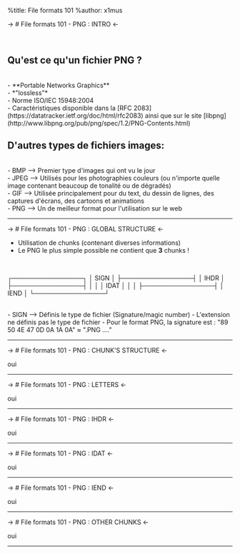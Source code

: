 %title: File formats 101
%author: x1mus

-> # File formats 101 - PNG : INTRO <-

<br>

## Qu'est ce qu'un fichier PNG ?
<br>
- **Portable Networks Graphics**
<br>
- *"lossless"*
<br>
- Norme ISO/IEC 15948:2004
<br>
- Caractéristiques disponible dans la [RFC 2083](https://datatracker.ietf.org/doc/html/rfc2083) ainsi que sur le site [libpng](http://www.libpng.org/pub/png/spec/1.2/PNG-Contents.html)

<br>

## D'autres types de fichiers images:
<br>
- BMP --> Premier type d'images qui ont vu le jour
<br>
- JPEG --> Utilisés pour les photographies couleurs (ou n'importe quelle image contenant beaucoup de tonalité ou de dégradés)
<br>
- GIF --> Utilisée principalement pour du text, du dessin de lignes, des captures d'écrans, des cartoons et animations
<br>
- PNG --> Un de meilleur format pour l'utilisation sur le web

------------------------------------------------------------

-> # File formats 101 - PNG : GLOBAL STRUCTURE <-
<br>

- Utilisation de chunks (contenant diverses informations)
- Le PNG le plus simple possible ne contient que **3** chunks \!
<br>

┌────────────────┐
│      SIGN      │
├────────────────┤
│      IHDR      │
├────────────────┤
│                │
│      IDAT      │
│                │
├────────────────┤
│      IEND      │
└────────────────┘

<br>
- SIGN --> Définis le type de fichier (Signature/magic number)
	- L'extension ne définis pas le type de fichier
	- Pour le format PNG, la signature est : "89 50 4E 47 0D 0A 1A 0A" ≈ ".PNG ...."

------------------------------------------------------------

-> # File formats 101 - PNG : CHUNK'S STRUCTURE <-
<br>

oui

------------------------------------------------------------

-> # File formats 101 - PNG : LETTERS <-
<br>

oui

------------------------------------------------------------

-> # File formats 101 - PNG : IHDR <-
<br>

oui

------------------------------------------------------------

-> # File formats 101 - PNG : IDAT <-
<br>

oui

------------------------------------------------------------

-> # File formats 101 - PNG : IEND <-
<br>

oui

------------------------------------------------------------

-> # File formats 101 - PNG : OTHER CHUNKS <-
<br>

oui

------------------------------------------------------------